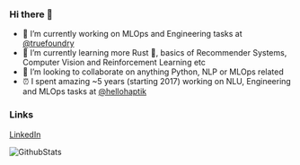 ### Hi there 👋

- 🔭 I’m currently working on MLOps and Engineering tasks at [@truefoundry](https://github.com/truefoundry)
- 🌱 I’m currently learning more Rust 🦀, basics of Recommender Systems, Computer Vision and Reinforcement Learning etc
- 👯 I’m looking to collaborate on anything Python, NLP or MLOps related
- ⏰ I spent amazing ~5 years (starting 2017) working on NLU, Engineering and MLOps tasks at [@hellohaptik](https://github.com/hellohaptik)

### Links

[LinkedIn](https://linkedin.com/in/chiragjn)

![GithubStats](https://github-readme-stats.vercel.app/api?username=chiragjn&show_icons=true)

